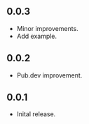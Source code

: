 ## 0.0.3

* Minor improvements.
* Add example.

## 0.0.2

* Pub.dev improvement.

## 0.0.1

* Inital release.
